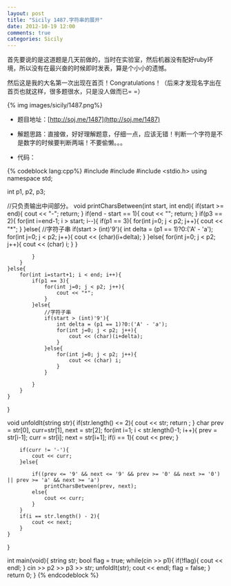 ```yaml
---
layout: post
title: "Sicily 1487.字符串的展开"
date: 2012-10-19 12:00
comments: true
categories: Sicily
---
```


首先要说的是这道题是几天前做的，当时在实验室，然后机器没有配好ruby环境，所以没有在最兴奋的时候即时发表，算是个小小的遗憾。

然后这是我的大名第一次出现在首页！Congratulations！（后来才发现名字出在首页也就这样，很多题很水，只是没人做而已= =）

{% img images/sicily/1487.png%}

* 题目地址：[http://soj.me/1487](http://soj.me/1487)

* 解题思路：直接做，好好理解题意，仔细一点，应该无错！判断一个字符是不是数字的时候要判断两端！不要偷懒。。。

<!--more-->
* 代码：

{% codeblock lang:cpp%}
#include <iostream>
#include <string>
#include <stdio.h>
using namespace std;


int p1, p2, p3;

//只负责输出中间部分。
void printCharsBetween(int start, int end){
	if(start >= end){
		cout << "-";
		return;
	}
	if(end - start == 1){
		cout << "";
		return;
	}
	if(p3 == 2){
		for(int i=end-1; i > start; i--){
			if(p1 == 3){
				for(int j=0; j < p2; j++){
					cout << "*";
				}
			}else{
				//字符子串
				if(start > (int)'9'){
					int delta = (p1 == 1)?0:('A' - 'a');
					for(int j=0; j < p2; j++){
						cout << (char)(i+delta);
					}
				}else{
					for(int j=0; j < p2; j++){
						cout << (char) i;
					}
				}

			}
		}		
	}else{
		for(int i=start+1; i < end; i++){
			if(p1 == 3){
				for(int j=0; j < p2; j++){
					cout << "*";
				}
			}else{
				//字符子串
				if(start > (int)'9'){
					int delta = (p1 == 1)?0:('A' - 'a');
					for(int j=0; j < p2; j++){
						cout << (char)(i+delta);
					}
				}else{
					for(int j=0; j < p2; j++){
						cout << (char) i;
					}
				}

			}
		}
	}

}

void unfoldIt(string str){
	if(str.length() <= 2){
		cout << str;
		return ;
	}
	char prev = str[0], curr=str[1], next = str[2];
	for(int i=1; i < str.length()-1; i++){
		prev = str[i-1];
		curr = str[i];
		next = str[i+1];
		if(i == 1){
			cout << prev;
		}

		if(curr != '-'){
			cout << curr;
		}else{

			if((prev <= '9' && next <= '9' && prev >= '0' && next >= '0') || prev >= 'a' && next >= 'a')
				printCharsBetween(prev, next);
			else{
				cout << curr;
			}
		}
		if(i == str.length() - 2){
			cout << next;
		}
	}
	
}

int main(void){
	string str;
	bool flag = true;
	while(cin >> p1){
		if(!flag){
			cout << endl;
		}
		cin >> p2 >> p3 >> str;
		unfoldIt(str);
		cout << endl;
		flag = false;
	}
	return 0;
}
{% endcodeblock %}